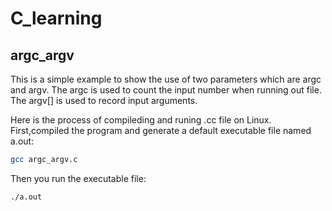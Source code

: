 # C_learning

## argc_argv
This is a simple example to show the use of two parameters  which are argc and argv. The argc is used to count the input number when running out file. The argv[] is used to record input arguments.


Here is the process of compileding and runing .cc file on Linux.
 First,compiled the program and generate a default executable file named a.out:

```bash
gcc argc_argv.c
```

Then you run the executable file:

```bash 
./a.out
```
